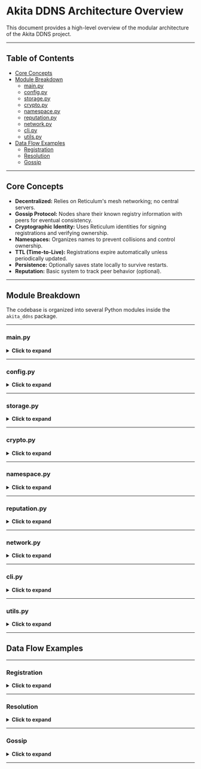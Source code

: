 # Akita DDNS Architecture Overview

This document provides a high-level overview of the modular architecture of the Akita DDNS project.

---

## Table of Contents
- [Core Concepts](#core-concepts)
- [Module Breakdown](#module-breakdown)
  - [main.py](#mainpy)
  - [config.py](#configpy)
  - [storage.py](#storagepy)
  - [crypto.py](#cryptopy)
  - [namespace.py](#namespacepy)
  - [reputation.py](#reputationpy)
  - [network.py](#networkpy)
  - [cli.py](#clipy)
  - [utils.py](#utilspy)
- [Data Flow Examples](#data-flow-examples)
  - [Registration](#registration)
  - [Resolution](#resolution)
  - [Gossip](#gossip)

---

## Core Concepts

- **Decentralized:** Relies on Reticulum's mesh networking; no central servers.
- **Gossip Protocol:** Nodes share their known registry information with peers for eventual consistency.
- **Cryptographic Identity:** Uses Reticulum identities for signing registrations and verifying ownership.
- **Namespaces:** Organizes names to prevent collisions and control ownership.
- **TTL (Time-to-Live):** Registrations expire automatically unless periodically updated.
- **Persistence:** Optionally saves state locally to survive restarts.
- **Reputation:** Basic system to track peer behavior (optional).

---

## Module Breakdown

The codebase is organized into several Python modules inside the `akita_ddns` package.

---

### main.py

<details>
<summary><strong>Click to expand</strong></summary>

- Entry point for server and CLI modes.
- Parses top-level arguments and dispatches to server or CLI.
- Initializes Reticulum.
- Sets up signal handling for graceful shutdown (server mode).
- Orchestrates server components or CLI commands.

</details>

---

### config.py

<details>
<summary><strong>Click to expand</strong></summary>

- Defines default configuration values.
- Loads configuration from `akita_config.yaml`.
- Validates configuration settings.
- Provides access to the global configuration dictionary.

</details>

---

### storage.py

<details>
<summary><strong>Click to expand</strong></summary>

- **PersistentStorage:** Saves and loads state (registry, namespaces, reputation) via YAML files with atomic writes.
- **Registry:** 
  - Manages the DDNS in-memory registry (name -> RID mappings).
  - Handles TTLs, gossip updates, and local resolutions.
  - Works with PersistentStorage for persistence.
- **Cache:** 
  - Maintains an in-memory cache of resolved names.
  - Includes TTL expiry logic for cache entries.

</details>

---

### crypto.py

<details>
<summary><strong>Click to expand</strong></summary>

- Provides wrappers around Reticulum identity signing and verification.
- Functions for generating and verifying digital signatures.

</details>

---

### namespace.py

<details>
<summary><strong>Click to expand</strong></summary>

- **NamespaceManager:**
  - Manages namespace ownership.
  - Verifies authority for registrations in namespaces.
  - Persists namespace data via PersistentStorage.

</details>

---

### reputation.py

<details>
<summary><strong>Click to expand</strong></summary>

- **ReputationManager:**
  - Manages peer reputation scores based on behavior.
  - Observes valid signatures, successful resolutions, etc.
  - Persists reputation data via PersistentStorage.

</details>

---

### network.py

<details>
<summary><strong>Click to expand</strong></summary>

- **AkitaServer:**
  - Handles all Reticulum network operations.
  - Listens for incoming UDP packets.
  - Defines packet handler `_handle_incoming_packet` for commands like REGISTER, RESOLVE, GOSSIP.
  - Sends and receives protocol messages.
  - Runs background tasks like gossiping the registry and TTL checks.

</details>

---

### cli.py

<details>
<summary><strong>Click to expand</strong></summary>

- Defines CLI structure with `argparse`.
- Implements commands: `register`, `resolve`, `create_namespace`, `list`.
- Uses network helpers to send/receive Akita protocol messages.
- Loads local state directly for `list` operations.

</details>

---

### utils.py

<details>
<summary><strong>Click to expand</strong></summary>

- Provides miscellaneous utilities:
  - **RateLimiter:** Limits incoming request rates.
  - **parse_name:** Helper for parsing fully qualified names into name/namespace parts.

</details>

---

## Data Flow Examples

---

### Registration

<details>
<summary><strong>Click to expand</strong></summary>

1. CLI/Client sends `REGISTER` packet (signed) via network.
2. `AkitaServer.send_register()` → Reticulum broadcast.
3. Server `AkitaServer._handle_incoming_packet()` receives packet.
4. Rate limit checked (`utils.RateLimiter`).
5. Packet parsed, signature verified (`crypto.verify_signature`).
6. Namespace ownership verified (`namespace.NamespaceManager.is_authorized`).
7. Entry added or updated in `storage.Registry`.
8. State persisted via `PersistentStorage.save_registry()`.
9. Reputation updated (`reputation.ReputationManager.update_reputation`).

</details>

---

### Resolution

<details>
<summary><strong>Click to expand</strong></summary>

1. CLI/Client sends `RESOLVE` packet via network.
2. `AkitaServer.send_resolve_request()` → Reticulum broadcast.
3. Server `AkitaServer._handle_incoming_packet()` receives packet.
4. Rate limit checked.
5. Packet parsed.
6. Check `storage.Cache` for result.
7. If not cached or expired:
   - Check `storage.Registry.resolve()`.
   - If found, update cache (`storage.Cache.put()`).
8. Server sends `RESPONSE` packet back to requester's destination.
9. CLI/Client's `_cli_response_callback()` processes the response.

</details>

---

### Gossip

<details>
<summary><strong>Click to expand</strong></summary>

1. Server's `AkitaServer.run_gossip_loop()` periodically triggers.
2. Gets valid registry entries via `Registry.get_registry_for_gossip()`.
3. Serializes data to YAML (hex encoded).
4. Sends `GOSSIP` packet → Reticulum broadcast.
5. Receiving server handles packet:
   - Parses YAML.
   - Converts hex back to bytes.
   - Passes to `Registry.process_gossip()`.
6. Verifies entries, timestamps, signatures, and ownership.
7. Updates local registry if necessary.
8. Updates sender's reputation.

</details>

---
